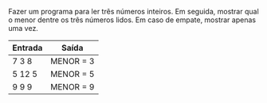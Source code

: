 Fazer um programa para ler três números inteiros. Em seguida, mostrar qual o menor dentre os três números lidos. Em caso de empate, mostrar apenas uma vez.

| Entrada | Saída     |
| ------- | --------- |
| 7 3 8   | MENOR = 3 |
| 5 12 5  | MENOR = 5 |
| 9 9 9   | MENOR = 9 |
